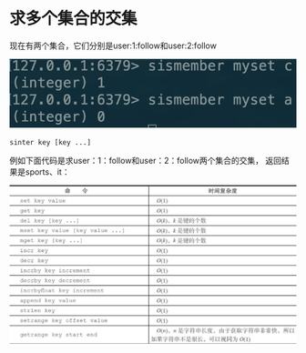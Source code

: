 # 求多个集合的交集

现在有两个集合，它们分别是user:1:follow和user:2:follow

![](../../.gitbook/assets/image%20%2873%29.png)

```text
sinter key [key ...]
```

例如下面代码是求user：1：follow和user：2：follow两个集合的交集， 返回结果是sports、it：

![](../../.gitbook/assets/image%20%2885%29.png)

